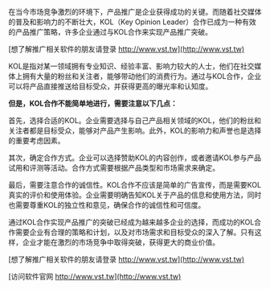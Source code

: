 在当今市场竞争激烈的环境下，产品推广是企业获得成功的关键。而随着社交媒体的普及和影响力的不断壮大，KOL（Key Opinion Leader）合作已成为一种有效的产品推广策略，许多企业通过与KOL合作来实现产品推广突破。

[想了解推广相关软件的朋友请登录 http://www.vst.tw](http://www.vst.tw)

KOL是指对某一领域拥有专业知识、经验丰富、影响力较大的人士，他们在社交媒体上拥有大量的粉丝和关注者，能够带动他们的消费行为。通过与KOL合作，企业可以将产品直接推送给目标受众，并获得更高的曝光率和认知度。

**但是，KOL合作不能简单地进行，需要注意以下几点：**

首先，选择合适的KOL。企业需要选择与自己产品相关领域的KOL，他们的粉丝和关注者都是目标受众，能够对产品产生影响。此外，KOL的影响力和声誉也是选择的重要考虑因素。

其次，确定合作方式。企业可以选择赞助KOL的内容创作，或者邀请KOL参与产品试用和评测等活动。合作方式需要根据产品类型和市场需求来确定。

最后，需要注意合作的诚信性。KOL合作不应该是简单的广告宣传，而是需要KOL真实的评价和使用体验。企业需要明确告知KOL关于产品的信息和使用方法，同时也需要尊重KOL的独立性和意见，确保合作的诚信性和可信度。

通过KOL合作实现产品推广的突破已经成为越来越多企业的选择，而成功的KOL合作需要企业有合理的策略和计划，以及对市场需求和目标受众的深入了解。只有这样，企业才能在激烈的市场竞争中取得突破，获得更大的商业价值。

[想了解推广相关软件的朋友请登录 http://www.vst.tw](http://www.vst.tw)


[访问软件官网 http://www.vst.tw](http://www.vst.tw)
